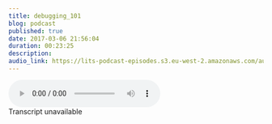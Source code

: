 ```yaml
---
title: debugging_101
blog: podcast
published: true
date: 2017-03-06 21:56:04
duration: 00:23:25
description:
audio_link: https://lits-podcast-episodes.s3.eu-west-2.amazonaws.com/audio/debugging_101.mp3
---
```

<div class="row">
<audio controls src='https://lits-podcast-episodes.s3.eu-west-2.amazonaws.com/audio/debugging_101.mp3' class='col-md-12'>
      Your browser does not support the <code>audio</code> element.
    </audio>
</div>
Transcript unavailable

[//]: # (So if your organisation who's had issues similar to uber, um and just needs help, you know, or hasn't had issues similar to you but in terms of sexism but just doesn't doesn't know how to get the team's right, You know, people quit all the time. You don't get much attention and all of this kind of jazz are You don't have to treat women or ethnic minorities or members of the LGBT community. Then this is for you. Hello and welcome to lost in the source. I am your host, Malala Andi is good to be back. This is like five episodes deep now, so it kind of started to feel a little bit more permanent like I'm here to stay. Hopefully I am as one say thank you to everyone who's been mission. And so far the feedback has been amazing. If you love what we do, definitely tweet us. I say us is just me on this podcast. But if you love this podcast, if you enjoy, just tweet at lost in the source and let us know if you don't treat us to or maybe GMOs because that's a little bit more private. Um, give US suggestions. Give me suggestions to improve. I just wanna make a quick public service announcement as well. My studio is also my bedroom, and I live in my mom's house. I'm like many millennials, and my brother's dog is eating outside my room. So, like if you hear like weird noises, it's not meets the dog on. I'm not just blaming the dog. It actually is the dog. So, yeah, let's get into this episode today we're going to be talking about debugging debugging your code and just how Teo track bugs down. I'm not going to be explaining how to fix code, because obviously, bugs are specific to different code. Base is two different languages, et cetera, et cetera. But I'm going to be taking you through through Cem like general steps. So how to track bugs down and find where in your code things are going wrong. So let's get into it. So what is a bug? A bug is basically a bit of code that's not working as you expected. Toe work or that's broken is basically a broken bit of code on DH. This break could be anything from a missing comma or an extra calmer weather is not supposed to be one, or it could be calling the wrong method or a method you are quarrelling isn't acting the right way or you're calling a method on an object that's not their certain objects that's returning Neil X like Those are the kinds of bugs you can run into, like your everyday, every workday kind of situation on DH. There are a few steps you can take Teo help you track these bugs down. Um, so I'm gonna kind of go through each step on by one on. Hopefully, can I get what I'm saying? And hopefully none of it is to like confusing. But the first step is to read your code. Definitely, definitely, definitely. Just try sitting down, taking a few deep breath and just reading the code like character by character and making sure you've got you've not got any spelling mistakes. You've not got any missing commerce or extra commerce or other punctuation, and things just are consistent. Your spacing is correct. Your tabs are correct. On things like that. You're not passing in a variable way, should be passing in a string. You're converting your string, you're converting your variables to strings where you should be. Your objects are where they should be on are not empty if they shouldn't be empty cheque for things like this. Now, if your complete beginner you may want to just focus on things like Grandma is your is your spelling correct? You know, Ah, the words in the right order where you've put them on DH, things like that. If you are more than a beginner, then you probably know what to do. But reading the code very, very carefully even taking a step back and coming back to read it will help. A lot of the time our brains fill in the gaps where the gaps are. So be miss typos very easily and things like that. So, yeah, read your code and try and trace where the mistake may be coming from. It's a lot easier to do this if you have a rough idea where the bug maybe. But if you don't have a rough idea where the bug, maybe, and something has just gone wrong in your app and things aren't displaying your app, you wanna look at the last few things you've changed in the code. So assuming you're using a of version in the word has just escaped to me. But assuming your user version control Thank you, brain. Assuming you're using version control, you'll be able to see your you'd be able to track your changes. So what you want to do is look at the last few things that were changed and what was different. So if you had a state where your website or your app was working, fine and then you change something and then it wasn't working. Go backto what you changed and just have a look at how that may have affected the whole apple, the whole site. So definitely reading your code is number one, and number two is going through your change log like what Have you changed? Another thing you want to do is Google. I keep saying this and I think I've probably said this on like every single podcast that I've done so far. But Google is your best friend. Like Google is just an amazing resource. Lots of questions and lots of answers. So I would recommend first things first. Google the AP, I docks Now if you're using something like a language like re beat. Or if you're using the framework like rails or if you're using a framework like Ah, react or you're using a language like JavaScript, there's a lot ofthe content on the Internet for you. On part of that content is the AP I what a P. I basically is a list ofthe methods and the list ofthe classes and list of behaviours that your framework or language I can do, or that you can manipulate it to do so. Re b have ah unhappy I that you could look at and has basically a whole bunch of methods on a whole bunch of classes, and it also explains what those methods and classes do. So if you're calling a method in your code on DH, it's not behaving how you expected to behave, you would go to the FBI and just make sure your expectations matches the reality ofthe how it actually does behave. And if it does, then there are more steps, which I'll go through in a minute. But if it doesn't, then you might want to find a more suitable method, or you might want to create your own method and do what you wanted to do. Another thing is looking at guides like rails. Have a really, really good guide on how Teo use the framework. So although you can sew Rubies, the language rails is the framework and rails gives you a set of rules on how to do things, and the guy'd basically tells you how to implement those rules. You don't have to follow those rules. You can do things your own way. But it's definitely better to go to the convention because when things break, it's a lot easier to fix down the road. So if the guide it basically gives you a whole like it gives you how to set up rails that gives you how to like start your first arose project, it gives you a whole bunch of content on just again methods. You can call howto, create specific files and all of this kind of stuff. So the rails guide would also be a good place to go. If you had a bug in your rolls up specifically for roles here because you could go there and basically cheque to see that you are following convention, you are following the rules ofthe arose app and if you're not. I'll recommend that you start. And if you are, and then you can kind of more quickly place where things are going wrong. So maybe it's your routing. Maybe your reach aren't matched up perfectly. Or maybe it's well, it's going to be. Maybe your classes aren't being called correctly, you know, inheriting from active record base or something like that. Right? So the guys are gonna place another good thing would be to Google your question. So think about what's going wrong. So a typical example would be my page is failing to render. And so you would ask a question to Google like, Okay, this is putting me on the spot because I haven't had a question like this in a long time, But you had ducked a question like, um, index page failing to load. Failing to render in rails on a whole bunch of content will come up on Google on your first few results would probably be from a website called Stack Overflow and stack overflows. An amazing sight that is a forum on. It's just a place of a bunch of questions on a bunch of answers on I can bet that anything you're running into someone I stack overflow has run into on DH. 15,000 other people have answered it, and I'm given a good solution. So I would definitely say Google your question and see if answer from Stack Overflow comes up. The issue is stark. Overflow is, though. Don't do not copy and paste that overflow answers into your code and then descended live because you think it's working. Definitely. Test stack overflow answers. Do not just push up stack overflow answers to life because sometimes stack overflow answers may be old and become redundant, or they're just not the best way to code things. So socko flow is definitely a starting point. And if you find that that you don't know a better way to do what's that? What the answer is that overflow is doing, then that's by all means. Fine, as long as you're happy is working, and you tested that it works in every possible scenario. So not just a happy path, not just what you expect to happen. But what if someone behaves or does something weird in your apple in your sight, right? You tested those things, so yeah, so Google and when you're Googling you Khun Google for a P I docks, you can just go go something that ruby a p a and the first hit will probably be what you want or if you're using something like JavaScript to JavaScript ap I although if you're using something like JavaScript actually m d e n I've mentioned this site before on older episode is a really good resource for Java script vanilla JavaScript and also J query Onda geun fees is often not react. React AP whatever language you are using Google that language and the letters a P I and something should come up that would be useful to you. Also guides the official guides are the best source usually, but also there are some really, really good blog's out there and people who know what they're talking about because they've used the language for, like years and years and years, or because they created the language. So guides are definitely good and stack overflow stack overflow is great. Um, and it just has a lot of answers to a lot of questions. You're probably already trying to ask. Okay, so the next thing I would say is find communities online. I've spoken about our rug before. The London will be users group. Our rug is an amazing, amazing network of people who know what they're doing. You know what they're talking about on DH, If you join the mailing list, what happens is people send in their email in their questions, like, you know, your app is broken and this specific thing in your app is broken. So has anyone else run into this issue? How did they fix the orders? This issue look familiar? Or does anyone even know what this issues about or comm point me in the right direction to trying to solve it? You can ask those kind of questions on a rug on DH. If someone knows what you're talking about, you probably get an answer. I usually see questions being answered at. They're usually see questions being ignored. I'm Ted questions. At least I don't see there's being ignored, so I mean, it's specific to Ruby, but I'm sure there are other communities, online communities and forums out there for other languages, too. You just have to google about and try and find them. I would also say get hot issues so This is, um, if you are using a gem or plug in or you're contributing to code that's hosted on Get Hub. I would definitely recommend going through the issues and searching through issues, because if something has, if it's something that has broken in the main gem or your gem or plug in or whatever it is you're using from get Hub doesn't interact with the code the way you expected. Teo. It may be the case that it hasn't done that for other people as well, so similar to get Hub I'm sorry. Similar to stack overflow, people are tracking issues and given problems on also providing solutions as well. So definitely cheque out. Get hub issues If you're using a products from get hub when I say product, not less a products created by get hub product hosted on Get up. Another really good way to debug is the rubber duck theory. Now this has helped me out many a time like I think in the past two weeks, I would say 80% off the problems. I thought I had have been solved by the rubber duck theory. Rubber duck theory is basically this idea that um you get a rubber duck and you you and the rubber ducks sit at your desk at your computer and you explain your problem to the rubber duck. And as you're explaining the problem, you you're sorry. The dog, you reach the answer yourself. So you be explaining any day. But all right there. That's the issue. Now, this has helped me so much because I don't use a rubber duck. I usually use a human being because they're more accessible. I don't have any rubber ducks, but use a human talk to yourself and just like, explain what the issue is. And as you're explaining what the issue is, you more than likely come to the solution yourself. If you don't come to the solution yourself, then try one of the other methods I said earlier. But definitely try the rubber duck theory because a lot of the time, like it just takes us saying it out loud and thinking it through because, as you say out loud, you have to think about what you're saying. So yet definitely try the rubber duck theory. So from the top, we have read your code, trace your code through changes um, Google for Doc's Google for so for FBI docks, Google for guides, Google questions and cheque out stack overflow trying online form or communities such as our rugs that London would be users group. Or get hub issues and try the rubber duck theory. So try those things. And if none of those things work, I just definitely recommend asking someone that's like the best thing you can do is, well, just ask someone if you do not know anyone else who codes or who develops. Twitter's a great missiles off developers Follow me. Follow. If you follow me and just cheque out who I'm following or he's following me, you'll find a bunch of developers in there. I don't know if anyone has seen the uber uber is going through a lot at the moment, and so I thought I'd give them some tips and other organisations some tips on how to debug their teams. So if your organisation, who's had issues similar to uber on DH just needs help, you know, or hasn't had issues similar to you, but in terms of sexism, but just doesn't doesn't have to get the team's right, you know, people quit all the time. You don't get much attention, and all of this kind of jazz are. You don't have to treat women or ethnic minorities or members of the LGBT community. Then this is for you. So debugging team's first things first don't hire jerks. I think that's like the most important thing. No matter how good a person is at their job, if they are a jerk on when I say Jack, I don't just mean someone who's annoying I mean someone who's like sexist or, you know, racist. Those are the kinds of people you shouldn't have when your team Why? Because it will bring your company into disrepute like people going to look at your company. Imbula. Oh, that's the company who hires racist? That's the company who hires sexism misogynous. I don't want to give them my money, and then you get poor. I'm broke and you go out of business. So don't hire jerks. I also have a clear and strict code of conduct, like how should people behave at work? I'm not sure. I mean, you cope people know how to behave at work because you'd hope people know how to behave in public But apparently that's not the case. So have a clique clear and strict code of conduct have a proper reporting, an escalation process, like if something goes wrong. How do people How does your company handle that? Like where do where can people go to feel safe if they feel they're in trouble and danger? If they feel they're being abused, where can they go? Who they who can they report to you? And is that person trustworthy? Is that bull that person? Go through the proper channels and do things properly? Or will that person just think I'll crack? We just need to shut this person up, have that which brings me on to whistle blowing, like have a proper whistle blown procedure in the UK The law will protect you in certain circumstances, but not all circumstances. So definitely find out what the war is on. That because I'm not a lawyer, so I'm not even going to pretend like I know. But there are certain circumstances with the Lord will protect you. But the company, your company, the company should also have some kind of procedure for whistle blowing so that you are protected. Um, also, I mean have, like, proper like care for your employees. Like, do they have line managers who are approachable? Or do they have a buddy system? Or is there like a 1 to 1 kind of situation where their constant being checked on, Make sure everything's okay? Make sure they're protected and just feel safe, Like we spend most of what time at work. We should feel safe in our own workspace. We shouldn't have to feel like goingto work is going to be a danger to us. We're going to go to work. I'm gonna have to worry about that creepy guy who's sending us, you know, nude messages over slack and stuff like that. It's just really, really frustrating hearing the storeys of these women, especially at a company like number where you would expect that they would have proper protocol on DH. There's so much money behind them and such big fame and you known authority. That's not that word. But you know what I mean by the Notorious. So, like you would expect that, you know, women wouldn't have to go to work and feel unsafe in their own work spaces on DH, then you know you wonder why women don't stay in the industry for so long, and you wonder why they're quick to leave and why they hate it so much. Well, the like. They're treating them like crap. You're treating us like crap. So I just yeah, things that this really frustrate me. And I think it's important to have hay chair Hate are that does care about the company but also cares about the workers. I think I heard it best last year when I heard someone give a talk about how they got fired from Get Hub and he basically said, You know, they hate ours there to protect the company, which I think is true and I think is valid. But I think if hey Char were doing their job properly and protecting the company, that also looks like protecting the employees employees, and that looks like making sure the employees are safe because of your employees are safe. Your company Wal most likely be safe. Like if your employees feel safe, they'll be more productive. They'll get on with the work and you have a bang in product. If your employees for like they're in danger and harm, then the the work environment just becomes unproductive number one and also becomes really dangerous. And if your idea off protecting your company's getting rid off the people who are feeling unsafe and get rid of the people who are being abused, then that's the wrong approach. That is definitely the wrong approach. So, yeah, that's just my depends on how to debug your team. If you have any questions about that, hit me up onto a definitely. But yeah, guys, I think that's pretty much it for this episode. Um, I hope you enjoyed. There's some quick announcements, So I have started another podcast with my friend Derek. You can follow him at Backslash Baker on DH. It's called the Backslash part. Carson will basically be talking about tech, but not coding. Well, maybe code intact, but more kind of like that gadgets and like Internet off things on DH, security on DH. Laters. Phones and laptops and tablets and that kind of tech because we're both geeks and both Niki like that. So we're gonna be doing that in the first episode. Episode zero is about definitely cheque that out at backslash put on a tutor at Backslash pod onto the link will be in the descriptions. You can cheque that out, but yeah, Share this with your friends. It definitely tell people about lost in the source. You can follow us on. Tutor at Lost in the source. You can follow a blackguard second suitor at blackguard tech. And you can follow me on Twitter at Malala. Ordell, Ella, the link off. All of those will be down below, but yeah, thanks, guys.)
